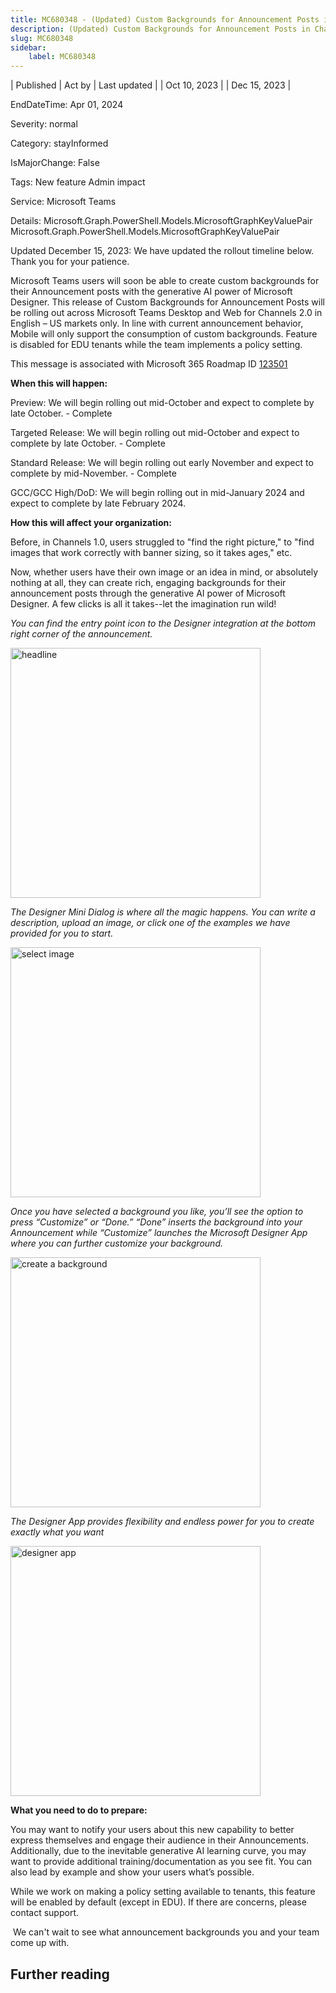 ```yaml
---
title: MC680348 - (Updated) Custom Backgrounds for Announcement Posts in Channels
description: (Updated) Custom Backgrounds for Announcement Posts in Channels
slug: MC680348
sidebar:
    label: MC680348
---
```



| Published | Act by | Last updated |
| Oct 10, 2023 |  | Dec 15, 2023 |

EndDateTime: Apr 01, 2024

Severity: normal

Category: stayInformed

IsMajorChange: False

Tags: New feature Admin impact

Service: Microsoft Teams

Details: Microsoft.Graph.PowerShell.Models.MicrosoftGraphKeyValuePair Microsoft.Graph.PowerShell.Models.MicrosoftGraphKeyValuePair

<p style="">Updated December 15, 2023: We have updated the rollout timeline below. Thank you for your patience.</p><p style="">Microsoft Teams users will soon be able to create custom backgrounds for their Announcement posts with the generative AI power of Microsoft Designer. This release of Custom Backgrounds for Announcement Posts will be rolling out across Microsoft Teams Desktop and Web for Channels 2.0 in English – US markets only. In line with current announcement behavior, Mobile will only support the consumption of custom backgrounds. Feature is disabled for EDU tenants while the team implements a policy setting. 
</p><p style="">This message is associated with Microsoft 365 Roadmap ID <a href="https://www.microsoft.com/microsoft-365/roadmap?rtc=1%26filters=&amp;searchterms=123501" target="_blank">123501</a></p><p style=""><b>When this will happen:</b></p><p style="">Preview: We will begin rolling out mid-October and expect to complete by late October. - Complete</p><p style="">Targeted Release: We will begin rolling out mid-October and expect to complete by late October. - Complete</p><p style="">Standard Release: We will begin rolling out early November and expect to complete by mid-November. - Complete</p><p style="">GCC/GCC High/DoD: We will begin rolling out in mid-January 2024 and expect to complete by late February 2024.</p><p style="">
</p><p style=""><b>How this will affect your organization:</b></p><p style="">Before, in Channels 1.0, users struggled to "find the right picture," to "find images that work correctly with banner sizing, so it takes ages," etc. 
</p><p style="">Now, whether users have their own image or an idea in mind, or absolutely nothing at all, they can create rich, engaging backgrounds for their announcement posts through the generative AI power of Microsoft Designer. A few clicks is all it takes--let the imagination run wild!
</p><p style=""><i>You can find the entry point icon to the Designer integration at the bottom right corner of the announcement. 
</i></p><p style=""><img src="https://img-prod-cms-rt-microsoft-com.akamaized.net/cms/api/am/imageFileData/RW1c3mf?ver=db28" alt="headline" style="width: 400px;"><br></p><p><i>The Designer Mini Dialog is where all the magic happens. You can write a description, upload an image, or click one of the examples we have provided for you to start.&nbsp;</i></p><p><img src="https://img-prod-cms-rt-microsoft-com.akamaized.net/cms/api/am/imageFileData/RW1cRzX?ver=31cc" style="width: 400px;" alt="select image"><br></p><p><i>Once you have selected a background you like, you’ll see the option to press “Customize” or “Done.” “Done” inserts the background into your Announcement while “Customize” launches the Microsoft Designer App where you can further customize your background.&nbsp;</i></p><p><img src="https://img-prod-cms-rt-microsoft-com.akamaized.net/cms/api/am/imageFileData/RW1cRA0?ver=995b" style="width: 400px;" alt="create a background"><br></p><p><i>The Designer App provides flexibility and endless power for you to create exactly what you want</i></p><p><img src="https://img-prod-cms-rt-microsoft-com.akamaized.net/cms/api/am/imageFileData/RW1c8rW?ver=aafa" style="width: 400px;" alt="designer app"><br></p><p><b>What you need to do to prepare:</b></p>

<p>You may want to notify your users about this new capability to better express themselves and engage their audience in their Announcements. Additionally, due to the inevitable generative AI learning curve, you may want to provide additional training/documentation as you see fit. You can also lead by example and show your users what’s possible.&nbsp;</p><p>While we work on making a policy setting available to tenants, this feature will be enabled by default (except in EDU). If there are concerns, please contact support.&nbsp;</p><p>&nbsp;We can't wait to see what announcement backgrounds you and your team come up with.&nbsp;<br></p>

## Further reading

